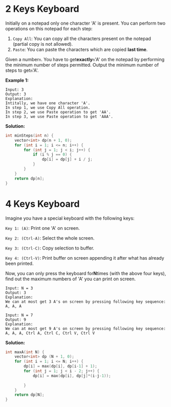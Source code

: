 # 2 Keys Keyboard

Initially on a notepad only one character 'A' is present. You can perform two operations on this notepad for each step:

1. `Copy All`: You can copy all the characters present on the notepad \(partial copy is not allowed\).
2. `Paste`: You can paste the characters which are copied **last time**.

Given a number`n`. You have to get**exactly**`n`'A' on the notepad by performing the minimum number of steps permitted. Output the minimum number of steps to get`n`'A'.

**Example 1:**

```
Input: 3
Output: 3
Explanation:
Intitally, we have one character 'A'.
In step 1, we use Copy All operation.
In step 2, we use Paste operation to get 'AA'.
In step 3, we use Paste operation to get 'AAA'.
```

**Solution:**

```cpp
int minSteps(int n) {
    vector<int> dp(n + 1, 0);
    for (int i = 1; i <= n; i++) {
        for (int j = 1; j < i; j++) {
            if (i % j == 0) {
                dp[i] = dp[j] + i / j;
            }
        }
    }
    return dp[n];
}
```





# 4 Keys Keyboard

Imagine you have a special keyboard with the following keys:

`Key 1: (A)`: Print one 'A' on screen.

`Key 2: (Ctrl-A)`: Select the whole screen.

`Key 3: (Ctrl-C)`: Copy selection to buffer.

`Key 4: (Ctrl-V)`: Print buffer on screen appending it after what has already been printed.

Now, you can only press the keyboard for**N**times \(with the above four keys\), find out the maximum numbers of 'A' you can print on screen.

```
Input: N = 3
Output: 3
Explanation: 
We can at most get 3 A's on screen by pressing following key sequence:
A, A, A
```

```
Input: N = 7
Output: 9
Explanation: 
We can at most get 9 A's on screen by pressing following key sequence:
A, A, A, Ctrl A, Ctrl C, Ctrl V, Ctrl V
```

**Solution:**

```cpp
int maxA(int N) {
    vector<int> dp (N + 1, 0);
    for (int i = 1; i <= N; i++) {
        dp[i] = max(dp[i], dp[i-1] + 1);
        for (int j = 1; j < i - 2; j++) {
            dp[i] = max(dp[i], dp[j]*(i-j-1));
            
        }
    }
    return dp[N];
}
```



